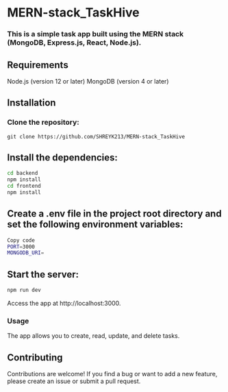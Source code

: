# MERN-stack_TaskHive

### This is a simple task app built using the MERN stack (MongoDB, Express.js, React, Node.js).

## Requirements
Node.js (version 12 or later)
MongoDB (version 4 or later)
## Installation
### Clone the repository:
```
git clone https://github.com/SHREYK213/MERN-stack_TaskHive
```
## Install the dependencies:
``` bash
cd backend
npm install
cd frontend
npm install
```
## Create a .env file in the project root directory and set the following environment variables:
``` bash
Copy code
PORT=3000
MONGODB_URI=
```
## Start the server:
``` bash
npm run dev
```
Access the app at http://localhost:3000.
### Usage
The app allows you to create, read, update, and delete tasks.

## Contributing
Contributions are welcome! If you find a bug or want to add a new feature, please create an issue or submit a pull request.
